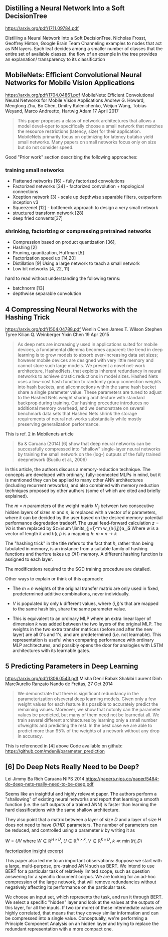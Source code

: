 ## Distilling a Neural Network Into a Soft DecisionTree
https://arxiv.org/pdf/1711.09784.pdf

Distilling a Neural Network Into a Soft DecisionTree. Nicholas Frosst, Geoffrey Hinton, Google Brain Team
Channeling examples to nodes that act as NN layers. Each leaf decides among a smaller number of classes that the entire set of available classes. the flow of an example in the tree provides an explanation/ transparency to its classification

## MobileNets: Efficient Convolutional Neural Networks for Mobile Vision Applications
https://arxiv.org/pdf/1704.04861.pdf
MobileNets: Efficient Convolutional Neural Networks for Mobile Vision Applications
Andrew G. Howard, Menglong Zhu, Bo Chen, Dmitry Kalenichenko, Weijun Wang, Tobias Weyand, Marco Andreetto, Hartwig Adam
17 April 2017
   > This  paper  proposes  a class  of  network  architectures  that  allows  a  model  devel-oper  to  specifically  choose  a  small  network  that  matches the resource restrictions (latency, size) for their application. MobileNets primarily focus on optimizing for latency butalso yield small networks.  Many papers on small networks focus only on size but do not consider speed.


Good "Prior work" section describing the following approaches:
### training small networks
* Flattened networks [16] - fully factorized convolutions
* Factorized networks [34] - factorized convolution + topological connections
* Xception network [3] - scale up depthwise separable filters, outperform inception v3
* Squeezenet [12] - bottleneck approach to design a very small network
* structured transform network [28]
* deep fried convents[37]

### shrinking, factorizing or compressing pretrained networks
* Compression based on product quantization [36],
* Hashing [2]
* Pruning, quantization, Huffman [5]
* Factorization speed up [14,20]
* Distillation [9] Using a large network to teach a small network
* Low bit networks [4, 22, 11]

hard to read without understanding the following terms:
* batchnorm [13]
* depthwise separable convolution

## 4 Compressing Neural Networks with the Hashing Trick
https://arxiv.org/pdf/1504.04788.pdf
Wenlin Chen
James T. Wilson
Stephen Tyree
Kilian Q. Weinberger
Yixin Chen
19 Apr 2015
>   As  deep  nets  are  increasingly  used  in  applications  suited  for  mobile  devices,  a  fundamental  dilemma  becomes  apparent: the  trend  in deep learning is to grow models to absorb ever-increasing data set sizes; however mobile devices are designed with very little memory and cannot store such large models. We present a novel net-work architecture, HashedNets, that exploits inherent redundancy in neural networks to achieve drastic  reductions  in  model  sizes.   Hashed Nets uses a low-cost hash function to randomly group connection  weights  into  hash  buckets,  and  allconnections  within  the  same  hash  bucket  share a single parameter value.  These parameters are tuned to adjust to the Hashed Nets weight sharing architecture with standard backprop during training. Our  hashing  procedure  introduces  no  additional memory overhead, and we demonstrate on several benchmark data sets that Hashed Nets shrink  the  storage  requirements  of  neural  net-works substantially while mostly preserving generalization performance.

This is ref. 2 in Mobilenets article

> Ba & Caruana (2014) [6] show that deep neural networks can be successfully compressed into “shallow” single-layer neural networks by training the small network on the (log-) outputs of the fully trained deepnetwork  (Bucilu  et  al.,  2006)

In this article, the authors discuss a memory-reduction technique. The concepts are developed with ordinary, fully-connected MLPs in mind, but it is mentioned they can be applied to many other ANN architectures (including recurrent networks), and also combined with memory reduction techniques proposed by other authors (some of which are cited and briefly explained). 

The $m \times n$ parameters of the weight matrix $V_{ij}$ between two consecutive hidden layers of sizes $m$ and $n$, is replaced with a vector of $k$ parameters, where $k$ can be decided by the user based on the desired memory-potential performance degredation tradeoff. The usual feed-forward calculation  $z = Va$ is then replaced by 
$z=\sum \limits_{j=1}^m w_{h(i,j)}a_j$
Where $w$ is a vector of length $k$ and 
$h(i,j)$ is a mapping $h:\ m \times n \to k$


The "hashing trick" in the title refers to the fact that $h$, rather than being tabulated in memory, is an instance from a suitable family of hashing functions and therfore takes up $O(1)$ memory. A different hashing function is assigned to each layer.

The modifications required to the SGD training procedure are detailed. 

Other ways to explain or think of this approach:
*  The $m \times n$ weights of the original transfer matrix are only used in fixed, predetermined additive combinations, never  individually. 

* $V$ is populated by only $k$ different values, where $(i,j)$'s  that are mapped to the same hash bin, share the same parameter value.

* This is equivalent to an ordinary MLP where an extra linear layer of dimension $k$ was added between the two layers of the original MLP. The weights in the two extra transfer matrices (before and after the new layer) are all 0's and 1's, and are predetermined (i.e. not learnable). This representation is useful when comparing performance with ordinary MLP architectures, and possibly opens the door for analogies with LSTM architectures with its learnable gates.


## 5 Predicting Parameters in Deep Learning
https://arxiv.org/pdf/1306.0543.pdf
Misha Denil Babak Shakibi Laurent Dinh Marc’Aurelio Ranzato Nando de Freitas,
27 Oct 2014
 > We  demonstrate  that  there  is  significant  redundancy  in  the  parameterization  ofseveral deep learning models.  Given only a few weight values for each feature itis possible to accurately predict the remaining values. Moreover, we show that notonly can the parameter values be predicted, but many of them need not be learnedat all. We train several different architectures by learning only a small number ofweights and predicting the rest. In the best case we are able to predict more than 95% of the weights of a network without any drop in accuracy.

This is referenced in [4] above
Code available on github: https://github.com/mdenil/parameter_prediction

## [6] Do Deep Nets Really Need to be Deep?
Lei Jimmy Ba
Rich Caruana
NIPS 2014
https://papers.nips.cc/paper/5484-do-deep-nets-really-need-to-be-deep.pdf

Seems like an insightful and highly relevant paper. The authors perform a "shallowing" of existing neural networks and report that learning a smooth function (i.e. the soft outputs of a trained ANN) is faster than learning the hard classifications with the same shallow architecture.

They also point that a matrix between a layer of size $D$ and a layer of size $H$ does not need to have $O(HD)$ parameters. The number of parameters can be reduced, and controlled using a parameter $k$ by writing it as 

$W = UV$ where $W \in \mathbb{R}^{H \times D},\ U \in \mathbb{R}^{H \times k}, \ V \in \mathbb{R}^{k \times D},\ k \ll \min(H,D)$

[factorization insight excerpt](do-they-really-need-quote1.png)

This paper also led me to an important observations: 
Suppose we start with a large, multi-purpose, pre-trained ANN such as BERT. We intend to use BERT for a particular task of relatively limited scope, such as question answering for a specific document corpus. We are looking for an ad-hoc compression of the large network, that will remove redundancies without negatively affecting its performance on the particular task.

We choose an input set, which represents the task, and run it through BERT. We select a specific "hidden" layer and look at the values at the outputs of this layer, for all the inputs. If two (or more) of these intermediate values are highly correlated, that means that they convey similar information and can be compressed into a single value. Conceptually, we're performing a Principle Component Analysis on an hidden layer and trying to replace the redundant representation with a more compact one.

